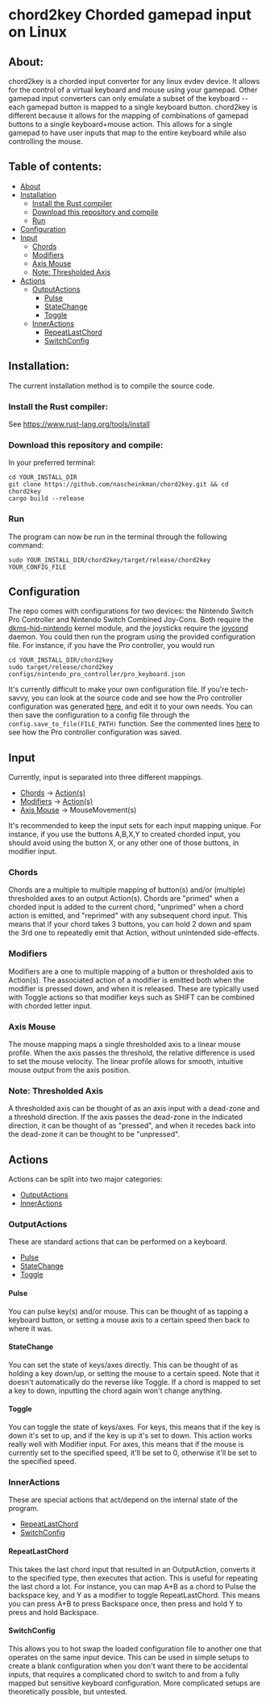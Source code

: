 # chord2key Chorded gamepad input on Linux

## About:

chord2key is a chorded input converter for any linux evdev device. It allows for the control of a
virtual keyboard and mouse using your gamepad. Other gamepad input converters can only emulate a
subset of the keyboard -- each gamepad button is mapped to a single keyboard button. chord2key is
different because it allows for the mapping of combinations of gamepad buttons to a single
keyboard+mouse action. This allows for a single gamepad to have user inputs that map to the entire
keyboard while also controlling the mouse.

## Table of contents:

- [About](#about)
- [Installation](#installation)
    - [Install the Rust compiler](#install-the-rust-compiler)
    - [Download this repository and compile](#download-this-repository-and-compile)
    - [Run](#run)
- [Configuration](#configuration)
- [Input](#input)
    - [Chords](#chords)
    - [Modifiers](#modifiers)
    - [Axis Mouse](#axis-mouse)
    - [Note: Thresholded Axis](#note-thresholded-axis)
- [Actions](#actions)
    - [OutputActions](#outputactions)
        - [Pulse](#pulse)
        - [StateChange](#statechange)
        - [Toggle](#toggle)
    - [InnerActions](#inneractions)
        - [RepeatLastChord](#repeatlastchord)
        - [SwitchConfig](#switchconfig)

## Installation:

The current installation method is to compile the source code.

### Install the Rust compiler:

See https://www.rust-lang.org/tools/install

### Download this repository and compile:

In your preferred terminal: 
```
cd YOUR_INSTALL_DIR
git clone https://github.com/nascheinkman/chord2key.git && cd chord2key
cargo build --release
```

### Run

The program can now be run in the terminal through the following command:
```
sudo YOUR_INSTALL_DIR/chord2key/target/release/chord2key YOUR_CONFIG_FILE
```

## Configuration
The repo comes with configurations for two devices: the Nintendo Switch Pro Controller and Nintendo
Switch Combined Joy-Cons. Both require the
[dkms-hid-nintendo](https://github.com/nicman23/dkms-hid-nintendo) kernel module, and the joysticks
require the [joycond](https://github.com/DanielOgorchock/joycond) daemon. You could then run the
program using the provided configuration file. For instance, if you have the Pro controller, you
would run 
```
cd YOUR_INSTALL_DIR/chord2key
sudo target/release/chord2key configs/nintendo_pro_controller/pro_keyboard.json
```

It's currently difficult to make your own configuration file. If you're tech-savvy, you can look at
the source code and see how the Pro controller configuration was generated
[here](https://github.com/nascheinkman/chord2key/blob/main/src/mapping/configuration.rs#L398), and
edit it to your own needs. You can then save the configuration to a config file through the
`config.save_to_file(FILE_PATH)` function. See the commented lines
[here](https://github.com/nascheinkman/chord2key/blob/7ee11513a4ee7f8cee05ba6ec39c2a7f78d72b1c/src/mapping/configuration.rs#L398)
to see how the Pro controller configuration was saved. 

## Input

Currently, input is separated into three different mappings.

* [Chords](#chords) -> [Action(s)](#actions)
* [Modifiers](#modifiers) -> [Action(s)](#actions)
* [Axis Mouse](#axis-mouse) -> MouseMovement(s)

It's recommended to keep the input sets for each input mapping unique. For instance, if you use the
buttons A,B,X,Y to created chorded input, you should avoid using the button X, or any other one of
those buttons, in modifier input.

### Chords

Chords are a multiple to multiple mapping of button(s) and/or (multiple) thresholded axes to an
output Action(s). Chords are "primed" when a chorded input is added to the current chord, "unprimed"
when a chord action is emitted, and "reprimed" with any subsequent chord input. This means that if
your chord takes 3 buttons, you can hold 2 down and spam the 3rd one to repeatedly emit that Action, 
without unintended side-effects. 

### Modifiers

Modifiers are a one to multiple mapping of a button or thresholded axis to Action(s). The associated
action of a modifier is emitted both when the modifier is pressed down, and when it is released.
These are typically used with Toggle actions so that modifier keys such as SHIFT can be combined
with chorded letter input. 

### Axis Mouse

The mouse mapping maps a single thresholded axis to a linear mouse profile. When the axis passes the
threshold, the relative difference is used to set the mouse velocity. The linear profile allows for
smooth, intuitive mouse output from the axis position. 

### Note: Thresholded Axis

A thresholded axis can be thought of as an axis input with a dead-zone and a threshold direction. If
the axis passes the dead-zone in the indicated direction, it can be thought of as "pressed", and
when it recedes back into the dead-zone it can be thought to be "unpressed". 

## Actions

Actions can be split into two major categories:
* [OutputActions](#outputactions)
* [InnerActions](#inneractions)

### OutputActions

These are standard actions that can be performed on a keyboard.
* [Pulse](#pulse)
* [StateChange](#statechange)
* [Toggle](#toggle)

#### Pulse

You can pulse key(s) and/or mouse. This can be thought of as tapping a keyboard button, or setting a
mouse axis to a certain speed then back to where it was.

#### StateChange

You can set the state of keys/axes directly. This can be thought of as holding a key down/up, or
setting the mouse to a certain speed. Note that it doesn't automatically do the reverse like Toggle.
If a chord is mapped to set a key to down, inputting the chord again won't change anything. 

#### Toggle

You can toggle the state of keys/axes. For keys, this means that if the key is down it's set to up,
and if the key is up it's set to down. This action works really well with Modifier input. For axes,
this means that if the mouse is currently set to the specified speed, it'll be set to 0, otherwise
it'll be set to the specified speed.

### InnerActions

These are special actions that act/depend on the internal state of the program. 
* [RepeatLastChord](#repeatlastchord)
* [SwitchConfig](#switchconfig)

#### RepeatLastChord

This takes the last chord input that resulted in an OutputAction, converts it to the specified type,
then executes that action. This is useful for repeating the last chord a lot. For instance, you can
map A+B as a chord to Pulse the backspace key, and Y as a modifier to toggle RepeatLastChord. This
means you can press A+B to press Backspace once, then press and hold Y to press and hold Backspace.

#### SwitchConfig

This allows you to hot swap the loaded configuration file to another one that operates on the same
input device. This can be used in simple setups to create a blank configuration when you don't want
there to be accidental inputs, that requires a complicated chord to switch to and from a fully
mapped but sensitive keyboard configuration. More complicated setups are theoretically possible, but
untested. 
